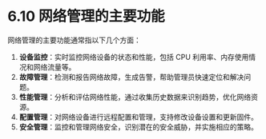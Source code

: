 # 6.10 网络管理的主要功能

网络管理的主要功能通常指以下几个方面：

1. **设备监控**：实时监控网络设备的状态和性能，包括 CPU 利用率、内存使用情况和网络流量等。
2. **故障管理**：检测和报告网络故障，生成告警，帮助管理员快速定位和解决问题。
3. **性能管理**：分析和评估网络性能，通过收集历史数据来识别趋势，优化网络资源。
4. **配置管理**：对网络设备进行远程配置和管理，支持修改设备设置和更新固件。
5. **安全管理**：监控和管理网络安全，识别潜在的安全威胁，并实施相应的策略。